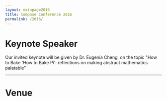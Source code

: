 ```yaml
---
layout: mainpage2016
title: Compose Conference 2016
permalink: /2016/
---
```


# Keynote Speaker

Our invited keynote will be given by Dr. Eugenia Cheng, on the topic "How to Bake 'How to Bake Pi': reflections on making abstract mathematics palatable"

---

# Venue


